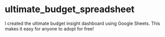 # ultimate_budget_spreadsheet
I created the ultimate budget insight dashboard using Google Sheets. This makes it easy for anyone to adopt for free! 
